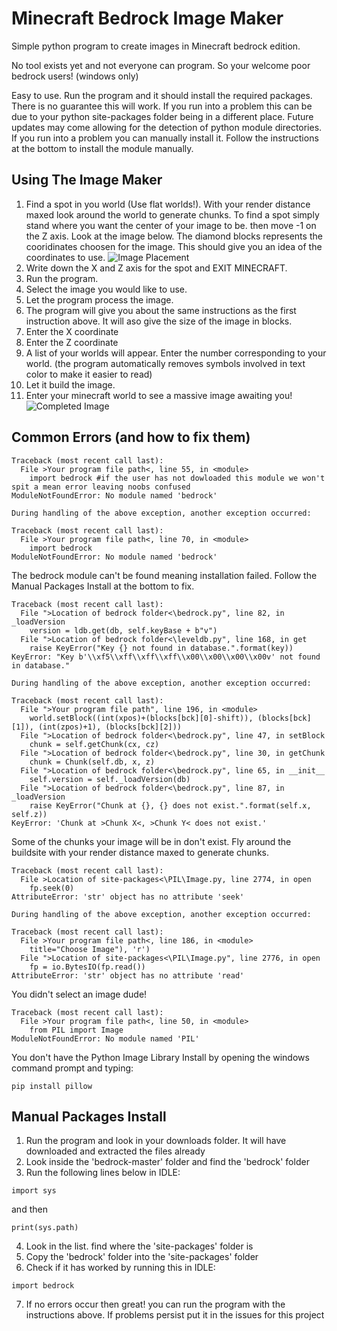 # Minecraft Bedrock Image Maker
Simple python program to create images in Minecraft bedrock edition.

No tool exists yet and not everyone can program.
So your welcome poor bedrock users! (windows only)

Easy to use. Run the program and it should install the required packages. There is no guarantee this will work.
If you run into a problem this can be due to your python site-packages folder being in a different place.
Future updates may come allowing for the detection of python module directories. If you run into a problem
you can manually install it. Follow the instructions at the bottom to install the module manually.

## Using The Image Maker
1. Find a spot in you world (Use flat worlds!). With your render distance maxed look around the world to 
generate chunks. To find a spot simply stand where you want the center of your
image to be. then move -1 on the Z axis. Look at the image below. The diamond blocks represents the cooridinates
choosen for the image. This should give you an idea of the coordinates to use.
![Image Placement](https://i.imgur.com/LcrIGEY.png)
2. Write down the X and Z axis for the spot and EXIT MINECRAFT.
3. Run the program.
4. Select the image you would like to use.
5. Let the program process the image.
6. The program will give you about the same instructions as the first instruction above. 
It will aso give the size of the image in blocks.
7. Enter the X coordinate
8. Enter the Z coordinate
9. A list of your worlds will appear. Enter the number corresponding to your world.
(the program automatically removes symbols involved in text color to make it easier to read)
10. Let it build the image.
11. Enter your minecraft world to see a massive image awaiting you!
![Completed Image](https://i.imgur.com/b65TDCb.png)

## Common Errors (and how to fix them)
```
Traceback (most recent call last):
  File >Your program file path<, line 55, in <module>
    import bedrock #if the user has not dowloaded this module we won't spit a mean error leaving noobs confused
ModuleNotFoundError: No module named 'bedrock'

During handling of the above exception, another exception occurred:

Traceback (most recent call last):
  File >Your program file path<, line 70, in <module>
    import bedrock
ModuleNotFoundError: No module named 'bedrock'
```
The bedrock module can't be found meaning installation failed.
Follow the Manual Packages Install at the bottom to fix.

```
Traceback (most recent call last):
  File ">Location of bedrock folder<\bedrock.py", line 82, in _loadVersion
    version = ldb.get(db, self.keyBase + b"v")
  File ">Location of bedrock folder<\leveldb.py", line 168, in get
    raise KeyError("Key {} not found in database.".format(key))
KeyError: "Key b'\\xf5\\xff\\xff\\xff\\x00\\x00\\x00\\x00v' not found in database."

During handling of the above exception, another exception occurred:

Traceback (most recent call last):
  File ">Your program file path", line 196, in <module>
    world.setBlock((int(xpos)+(blocks[bck][0]-shift)), (blocks[bck][1]), (int(zpos)+1), (blocks[bck][2]))
  File ">Location of bedrock folder<\bedrock.py", line 47, in setBlock
    chunk = self.getChunk(cx, cz)
  File ">Location of bedrock folder<\bedrock.py", line 30, in getChunk
    chunk = Chunk(self.db, x, z)
  File ">Location of bedrock folder<\bedrock.py", line 65, in __init__
    self.version = self._loadVersion(db)
  File ">Location of bedrock folder<\bedrock.py", line 87, in _loadVersion
    raise KeyError("Chunk at {}, {} does not exist.".format(self.x, self.z))
KeyError: 'Chunk at >Chunk X<, >Chunk Y< does not exist.'
```
Some of the chunks your image will be in don't exist.
Fly around the buildsite with your render distance maxed to generate chunks.

```
Traceback (most recent call last):
  File >Location of site-packages<\PIL\Image.py, line 2774, in open
    fp.seek(0)
AttributeError: 'str' object has no attribute 'seek'

During handling of the above exception, another exception occurred:

Traceback (most recent call last):
  File >Your program file path<, line 186, in <module>
    title="Choose Image"), 'r')
  File ">Location of site-packages<\PIL\Image.py", line 2776, in open
    fp = io.BytesIO(fp.read())
AttributeError: 'str' object has no attribute 'read'
```
You didn't select an image dude!

```
Traceback (most recent call last):
  File >Your program file path<, line 50, in <module>
    from PIL import Image
ModuleNotFoundError: No module named 'PIL'
```
You don't have the Python Image Library
Install by opening the windows command prompt and typing:
```
pip install pillow
```

## Manual Packages Install
1. Run the program and look in your downloads folder. It will have downloaded and extracted the files already
2. Look inside the 'bedrock-master' folder and find the 'bedrock' folder
3. Run the following lines below in IDLE:
```
import sys
```
and then
```
print(sys.path)
```
4. Look in the list. find where the 'site-packages' folder is
5. Copy the 'bedrock' folder into the 'site-packages' folder
6. Check if it has worked by running this in IDLE:
```
import bedrock
```
7. If no errors occur then great! you can run the program with the instructions above.
If problems persist put it in the issues for this project
